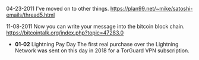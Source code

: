 
04-23-2011 I've moved on to other things. https://plan99.net/~mike/satoshi-emails/thread5.html

11-08-2011 Now you can write your message into the bitcoin block chain. https://bitcointalk.org/index.php?topic=47283.0 

* **01-02** Lightning Pay Day The first real purchase over the Lightning Network was sent on this day in 2018 for a TorGuard VPN subscription.
